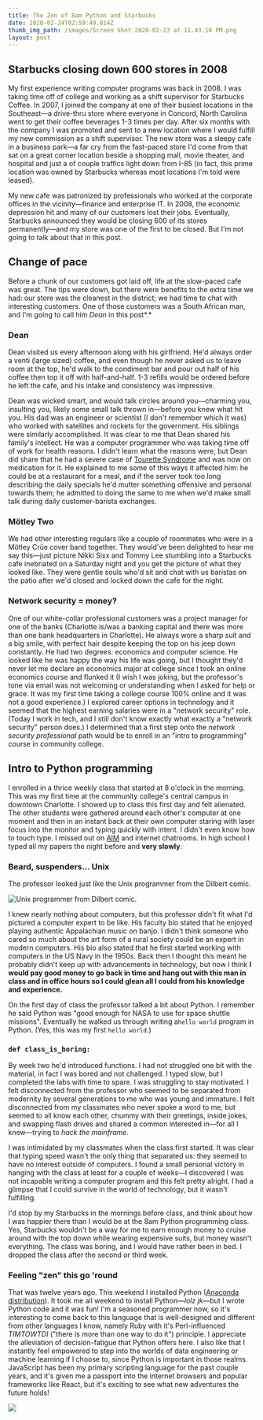 ```yaml
---
title: The Zen of 8am Python and Starbucks
date: 2020-02-24T02:59:49.814Z
thumb_img_path: /images/Screen Shot 2020-02-23 at 11.43.10 PM.png
layout: post
---
```

## Starbucks closing down 600 stores in 2008

My first experience writing computer programs was back in 2008. I was taking time off of college and working as a shift supervisor for Starbucks Coffee. In 2007, I joined the company at one of their busiest locations in the Southeast––a drive-thru store where everyone in Concord, North Carolina went to get their coffee beverages 1-3 times per day. After six months with the company I was promoted and sent to a new location where I would fulfill my new commission as a shift supervisor. The new store was a sleepy cafe in a business park––a far cry from the fast-paced store I'd come from that sat on a great corner location beside a shopping mall, movie theater, and hospital and just a of couple traffics light down from I-85 (in fact, this prime location was owned by Starbucks whereas most locations I'm told were leased).

My new cafe was patronized by professionals who worked at the corporate offices in the vicinity––finance and enterprise IT. In 2008, the economic depression hit and many of our customers lost their jobs. Eventually, Starbucks announced they would be closing 600 of its stores permanently––and my store was one of the first to be closed. But I'm not going to talk about that in this post. 

## Change of pace

Before a chunk of our customers got laid off, life at the slow-paced cafe was great. The tips were down, but there were benefits to the extra time we had: our store was the cleanest in the district; we had time to chat with interesting customers. One of those customers was a South African man, and I'm going to call him *Dean* in this post*.* 

### Dean

Dean visited us every afternoon along with his girlfriend. He'd always order a venti (large sized) coffee, and even though he never asked us to leave room at the top, he'd walk to the condiment bar and pour out half of his coffee then top it off with half-and-half. 1-3 refills would be ordered before he left the cafe, and his intake and consistency was impressive.

Dean was wicked smart, and would talk circles around you––charming you, insulting you, likely some small talk thrown in––before you knew what hit you. His dad was an engineer or scientist (I don't remember which it was) who worked with satellites and rockets for the government. His siblings were similarly accomplished. It was clear to me that Dean shared his family's intellect. He was a computer programmer who was taking time off of work for health reasons. I didn't learn what the reasons were, but Dean did share that he had a severe case of [Tourette Syndrome](https://en.wikipedia.org/wiki/Tourette_syndrome) and was now on medication for it. He explained to me some of this ways it affected him: he could be at a restaurant for a meal, and if the server took too long describing the daily specials he'd mutter something offensive and personal towards them; he admitted to doing the same to me when we'd make small talk during daily customer-barista exchanges. 

### Mötley Two

We had other interesting regulars like a couple of roommates who were in a Mötley Crüe cover band together. They would've been delighted to hear me say this––just picture Nikki Sixx and Tommy Lee stumbling into a Starbucks cafe inebriated on a Saturday night and you get the picture of what they looked like. They were gentle souls who'd sit and chat with us baristas on the patio after we'd closed and locked down the cafe for the night.

### Network security = money?

One of our white-collar professional customers was a project manager for one of the banks (Charlotte is/was a banking capital and there was more than one bank headquarters in Charlotte). He always wore a sharp suit and a big smile, with perfect hair despite keeping the top on his jeep down constantly. He had two degrees: economics and computer science. He looked like he was happy the way his life was going, but I thought they'd never let me declare an economics major at college since I took an online economics course and flunked it (I wish I was joking, but the professor's tone via email was not welcoming or understanding when I asked for help or grace. It was my first time taking a college course 100% online and it was not a good experience.) I explored career options in technology and it seemed that the highest earning salaries were in a "network security" role. (Today I work in tech, and I still don't know exactly what exactly a "network security" person does.) I determined that a first step onto the *network security professional* path would be to enroll in an "intro to programming" course in community college. 

## Intro to Python programming

I enrolled in a thrice weekly class that started at 8 o'clock in the morning. This was my first time at the community college's central campus in downtown Charlotte. I showed up to class this first day and felt alienated. The other students were gathered around each other's computer at one moment and then in an instant back at their own computer staring with laser focus into the monitor and typing quickly with intent. I didn't even know how to touch type. I missed out on [AIM](https://en.wikipedia.org/wiki/AIM_(software)) and internet chatrooms. In high school I typed all my papers the night before and **very slowly**.

### Beard, suspenders... Unix

The professor looked just like the Unix programmer from the Dilbert comic.

![Unix programmer from Dilbert comic.](/images/unixwizard.gif "My professor looked like the Unix programmer from the Dilber comic.")

I knew nearly nothing about computers, but this professor didn't fit what I'd pictured a computer expert to be like. His faculty bio stated that he enjoyed playing authentic Appalachian music on banjo. I didn't think someone who cared so much about the art form of a rural society could be an expert in modern computers. His bio also stated that he first started working with computers in the US Navy in the 1950s. Back then I thought this meant he probably didn't keep up with advancements in technology, but now I think **I would pay good money to go back in time and hang out with this man in class and in office hours so I could glean all I could from his knowledge and experience.**

On the first day of class the professor talked a bit about Python. I remember he said Python was "good enough for NASA to use for space shuttle missions". Eventually he walked us through writing a`hello world` program in Python. (Yes, this was my first `hello world`.)

### `def class_is_boring:`

By week two he'd introduced functions. I had not struggled one bit with the material, in fact I was bored and not challenged. I typed slow, but I completed the labs with time to spare. I was struggling to stay motivated. I felt disconnected from the professor who seemed to be separated from modernity by several generations to me who was young and immature. I felt disconnected from my classmates who never spoke a word to me, but seemed to all know each other, chummy with their greetings, inside jokes, and swapping flash drives and shared a common interested in––for all I knew––trying to *hack the mainframe.* 

I was intimidated by my classmates when the class first started. It was clear that typing speed wasn't the only thing that separated us: they seemed to have no interest outside of computers. I found a small personal victory in hanging with the class at least for a couple of weeks––I discovered I was not incapable writing a computer program and this felt pretty alright. I had a glimpse that I could survive in the world of technology, but it wasn't fulfilling.

I'd stop by my Starbucks in the mornings before class, and think about how I was happier there than I would be at the 8am Python programming class. Yes, Starbucks wouldn't be a way for me to earn enough money to cruise around with the top down while wearing expensive suits, but money wasn't everything. The class was boring, and I would have rather been in bed. I dropped the class after the second or third week. 

### Feeling "zen" this go 'round

That was twelve years ago. This weekend I installed Python ([Anaconda distribution](https://en.wikipedia.org/wiki/Anaconda_(Python_distribution))). It took me all weekend to install Python––*lolz jk*––but I wrote Python code and it was fun! I'm a seasoned programmer now, so it's interesting to come back to this language that is well-designed and different from other languages I know, namely Ruby with it's Perl-influenced *TIMTOWTDI* ("there is more than one way to do it") principle. I appreciate the alleviation of decision-fatigue that Python offers here. I also like that I instantly feel empowered to step into the worlds of data engineering or machine learning if I choose to, since Python is important in those realms. JavaScript has been my primary scripting language for the past couple years, and it's given me a passport into the internet browsers and popular frameworks like React, but it's exciting to see what new adventures the future holds!

![](/images/zenpython.png)
